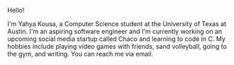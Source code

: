 Hello!

I'm Yahya Kousa, a Computer Science student at the University of Texas at Austin. I'm an aspiring software engineer and I'm currently working on an upcoming social media startup called Chaco and learning to code in C. My hobbies include playing video games with friends, sand volleyball, going to the gym, and writing. You can reach me via email.
